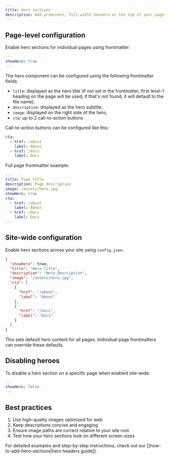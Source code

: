 ```yaml
---
title: Hero sections
description: Add prominent, full-width banners at the top of your pages that can include titles, descriptions, background images and call-to-action buttons.
---
```


## Page-level configuration

Enable hero sections for individual pages using frontmatter:

```yaml
---
showHero: true
---
```

The hero component can be configured using the following frontmatter fields:
- `title`: displayed as the hero title (if not set in the frontmatter, first level-1 heading on the page will be used; if that's not found, it will default to the file name),
- `description`: displayed as the hero subtitle,
- `image`: displayed on the right side of the hero,
- `cta`: up to 2 call-to-action buttons

Call-to-action buttons can be configured like this:

```yaml
cta:
  - href: /about
    label: About
  - href: /docs
    label: Docs
```

Full page frontmatter example:

```yaml
---
title: Page title
description: Page description
image: /assets/hero.jpg
showHero: true
cta:
  - href: /about
    label: About
  - href: /docs
    label: Docs
---
```

## Site-wide configuration

Enable hero sections across your site using `config.json`:

```json
{
  "showHero": true,
  "title": "Hero Title",
  "description": "Hero Description",
  "image": "/assets/hero.jpg",
  "cta": [
    { 
      "href": "/about",
      "label": "About"
    },
    { 
      "href": "/docs",
      "label": "Docs"
    }
  ]
}
```

This sets default hero content for all pages. Individual page frontmatters can override these defaults.

## Disabling heroes

To disable a hero section on a specific page when enabled site-wide:

```yaml
---
showHero: false
---
```

## Best practices

1. Use high-quality images optimized for web
2. Keep descriptions concise and engaging
3. Ensure image paths are correct relative to your site root
4. Test how your hero sections look on different screen sizes

For detailed examples and step-by-step instructions, check out our [[how-to-add-hero-sections|hero headers guide]].